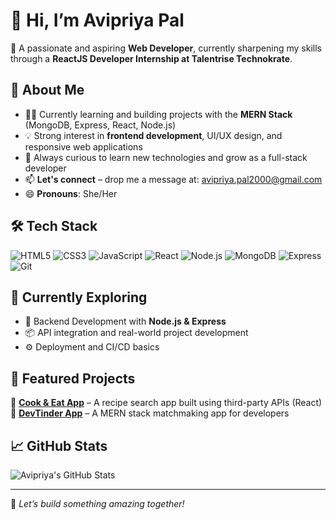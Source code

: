# 👋 Hi, I’m Avipriya Pal

🎯 A passionate and aspiring **Web Developer**, currently sharpening my skills through a **ReactJS Developer Internship at Talentrise Technokrate**.

## 🚀 About Me

- 👩‍💻 Currently learning and building projects with the **MERN Stack** (MongoDB, Express, React, Node.js)
- 💡 Strong interest in **frontend development**, UI/UX design, and responsive web applications
- 💬 Always curious to learn new technologies and grow as a full-stack developer
- 📫 **Let's connect** – drop me a message at: [avipriya.pal2000@gmail.com](mailto:avipriya.pal2000@gmail.com)
- 😄 **Pronouns**: She/Her

## 🛠️ Tech Stack
![HTML5](https://img.shields.io/badge/HTML5-E34F26?style=flat&logo=html5&logoColor=white)
![CSS3](https://img.shields.io/badge/CSS3-1572B6?style=flat&logo=css3&logoColor=white)
![JavaScript](https://img.shields.io/badge/JavaScript-F7DF1E?style=flat&logo=javascript&logoColor=black)
![React](https://img.shields.io/badge/React-20232A?style=flat&logo=react&logoColor=61DAFB)
![Node.js](https://img.shields.io/badge/Node.js-43853D?style=flat&logo=node.js&logoColor=white)
![MongoDB](https://img.shields.io/badge/MongoDB-4EA94B?style=flat&logo=mongodb&logoColor=white)
![Express](https://img.shields.io/badge/Express.js-000000?style=flat&logo=express&logoColor=white)
![Git](https://img.shields.io/badge/Git-F05032?style=flat&logo=git&logoColor=white)

## 🌱 Currently Exploring
- 🔧 Backend Development with **Node.js & Express**
- 📦 API integration and real-world project development
- ⚙️ Deployment and CI/CD basics

## 📂 Featured Projects
🔹 [**Cook & Eat App**](https://cook-and-eat.netlify.app/) – A recipe search app built using third-party APIs (React)  
🔹 [**DevTinder App**](https://melodious-druid-02a6ca.netlify.app/) – A MERN stack matchmaking app for developers

## 📈 GitHub Stats

![Avipriya's GitHub Stats](https://github-readme-stats.vercel.app/api?username=avipriyapal&show_icons=true&theme=radical)

---

🔗 _Let’s build something amazing together!_
